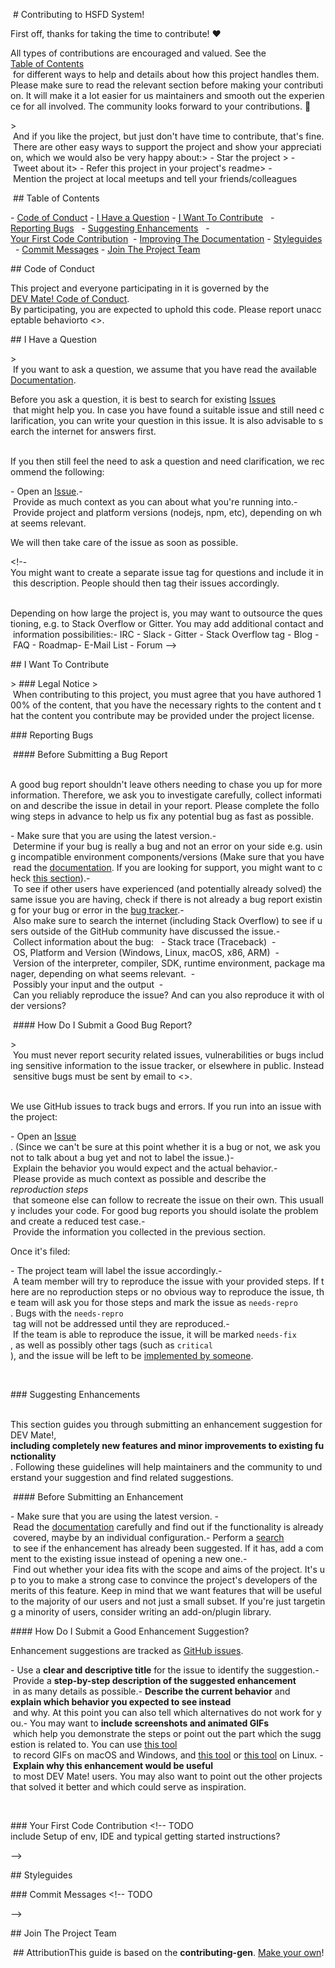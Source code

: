  
 ​<!--​ omit in toc ​--> 
 ​#​ ​Contributing to HSFD System! 
  
 ​First off, thanks for taking the time to contribute! ❤️ 
  
 ​All types of contributions are encouraged and valued. See the [​Table of Contents​](#table-of-contents) for different ways to help and details about how this project handles them. Please make sure to read the relevant section before making your contribution. It will make it a lot easier for us maintainers and smooth out the experience for all involved. The community looks forward to your contributions. 🎉 
  
 ​>​ And if you like the project, but just don't have time to contribute, that's fine. There are other easy ways to support the project and show your appreciation, which we would also be very happy about: 
 ​>​ - Star the project 
 ​>​ - Tweet about it 
 ​>​ - Refer this project in your project's readme 
 ​>​ - Mention the project at local meetups and tell your friends/colleagues 
  
 ​<!--​ omit in toc ​--> 
 ​##​ ​Table of Contents 
  
 ​-​ [​Code of Conduct​](#code-of-conduct) 
 ​-​ [​I Have a Question​](#i-have-a-question) 
 ​-​ [​I Want To Contribute​](#i-want-to-contribute) 
 ​  ​-​ [​Reporting Bugs​](#reporting-bugs) 
 ​  ​-​ [​Suggesting Enhancements​](#suggesting-enhancements) 
 ​  ​-​ [​Your First Code Contribution​](#your-first-code-contribution) 
 ​  ​-​ [​Improving The Documentation​](#improving-the-documentation) 
 ​-​ [​Styleguides​](#styleguides) 
 ​  ​-​ [​Commit Messages​](#commit-messages) 
 ​-​ [​Join The Project Team​](#join-the-project-team) 
  
  
 ​##​ ​Code of Conduct 
  
 ​This project and everyone participating in it is governed by the 
 ​[​DEV Mate! Code of Conduct​](blob/master/CODE_OF_CONDUCT.md). 
 ​By participating, you are expected to uphold this code. Please report unacceptable behavior 
 ​to <>. 
  
  
 ​##​ ​I Have a Question 
  
 ​>​ If you want to ask a question, we assume that you have read the available [Documentation](). 
  
 ​Before you ask a question, it is best to search for existing [​Issues​](/issues) that might help you. In case you have found a suitable issue and still need clarification, you can write your question in this issue. It is also advisable to search the internet for answers first. 
  
 ​If you then still feel the need to ask a question and need clarification, we recommend the following: 
  
 ​-​ Open an [​Issue​](/issues/new). 
 ​-​ Provide as much context as you can about what you're running into. 
 ​-​ Provide project and platform versions (nodejs, npm, etc), depending on what seems relevant. 
  
 ​We will then take care of the issue as soon as possible. 
  
 ​<!-- 
 ​You might want to create a separate issue tag for questions and include it in this description. People should then tag their issues accordingly. 
  
 ​Depending on how large the project is, you may want to outsource the questioning, e.g. to Stack Overflow or Gitter. You may add additional contact and information possibilities: 
 ​- IRC 
 ​- Slack 
 ​- Gitter 
 ​- Stack Overflow tag 
 ​- Blog 
 ​- FAQ 
 ​- Roadmap 
 ​- E-Mail List 
 ​- Forum 
 ​--> 
  
 ​##​ ​I Want To Contribute 
  
 ​>​ ### Legal Notice ​<!--​ omit in toc ​--> 
 ​>​ When contributing to this project, you must agree that you have authored 100% of the content, that you have the necessary rights to the content and that the content you contribute may be provided under the project license. 
  
 ​###​ ​Reporting Bugs 
  
 ​<!--​ omit in toc ​--> 
 ​####​ ​Before Submitting a Bug Report 
  
 ​A good bug report shouldn't leave others needing to chase you up for more information. Therefore, we ask you to investigate carefully, collect information and describe the issue in detail in your report. Please complete the following steps in advance to help us fix any potential bug as fast as possible. 
  
 ​-​ Make sure that you are using the latest version. 
 ​-​ Determine if your bug is really a bug and not an error on your side e.g. using incompatible environment components/versions (Make sure that you have read the [documentation](). If you are looking for support, you might want to check [​this section​](#i-have-a-question)). 
 ​-​ To see if other users have experienced (and potentially already solved) the same issue you are having, check if there is not already a bug report existing for your bug or error in the [​bug tracker​](issues?q=label%3Abug). 
 ​-​ Also make sure to search the internet (including Stack Overflow) to see if users outside of the GitHub community have discussed the issue. 
 ​-​ Collect information about the bug: 
 ​  ​-​ Stack trace (Traceback) 
 ​  ​-​ OS, Platform and Version (Windows, Linux, macOS, x86, ARM) 
 ​  ​-​ Version of the interpreter, compiler, SDK, runtime environment, package manager, depending on what seems relevant. 
 ​  ​-​ Possibly your input and the output 
 ​  ​-​ Can you reliably reproduce the issue? And can you also reproduce it with older versions? 
  
 ​<!--​ omit in toc ​--> 
 ​####​ ​How Do I Submit a Good Bug Report? 
  
 ​>​ You must never report security related issues, vulnerabilities or bugs including sensitive information to the issue tracker, or elsewhere in public. Instead sensitive bugs must be sent by email to <>. 
 ​<!--​ You may add a PGP key to allow the messages to be sent encrypted as well. ​--> 
  
 ​We use GitHub issues to track bugs and errors. If you run into an issue with the project: 
  
 ​-​ Open an [​Issue​](/issues/new). (Since we can't be sure at this point whether it is a bug or not, we ask you not to talk about a bug yet and not to label the issue.) 
 ​-​ Explain the behavior you would expect and the actual behavior. 
 ​-​ Please provide as much context as possible and describe the ​*reproduction steps*​ that someone else can follow to recreate the issue on their own. This usually includes your code. For good bug reports you should isolate the problem and create a reduced test case. 
 ​-​ Provide the information you collected in the previous section. 
  
 ​Once it's filed: 
  
 ​-​ The project team will label the issue accordingly. 
 ​-​ A team member will try to reproduce the issue with your provided steps. If there are no reproduction steps or no obvious way to reproduce the issue, the team will ask you for those steps and mark the issue as ​`needs-repro`​. Bugs with the ​`needs-repro`​ tag will not be addressed until they are reproduced. 
 ​-​ If the team is able to reproduce the issue, it will be marked ​`needs-fix`​, as well as possibly other tags (such as ​`critical`​), and the issue will be left to be [​implemented by someone​](#your-first-code-contribution). 
  
 ​<!--​ You might want to create an issue template for bugs and errors that can be used as a guide and that defines the structure of the information to be included. If you do so, reference it here in the description. ​--> 
  
  
 ​###​ ​Suggesting Enhancements 
  
 ​This section guides you through submitting an enhancement suggestion for DEV Mate!, ​**including completely new features and minor improvements to existing functionality**​. Following these guidelines will help maintainers and the community to understand your suggestion and find related suggestions. 
  
 ​<!--​ omit in toc ​--> 
 ​####​ ​Before Submitting an Enhancement 
  
 ​-​ Make sure that you are using the latest version. 
 ​-​ Read the [documentation]() carefully and find out if the functionality is already covered, maybe by an individual configuration. 
 ​-​ Perform a [​search​](/issues) to see if the enhancement has already been suggested. If it has, add a comment to the existing issue instead of opening a new one. 
 ​-​ Find out whether your idea fits with the scope and aims of the project. It's up to you to make a strong case to convince the project's developers of the merits of this feature. Keep in mind that we want features that will be useful to the majority of our users and not just a small subset. If you're just targeting a minority of users, consider writing an add-on/plugin library. 
  
 ​<!--​ omit in toc ​--> 
 ​####​ ​How Do I Submit a Good Enhancement Suggestion? 
  
 ​Enhancement suggestions are tracked as [​GitHub issues​](/issues). 
  
 ​-​ Use a ​**clear and descriptive title**​ for the issue to identify the suggestion. 
 ​-​ Provide a ​**step-by-step description of the suggested enhancement**​ in as many details as possible. 
 ​-​ ​**Describe the current behavior**​ and ​**explain which behavior you expected to see instead**​ and why. At this point you can also tell which alternatives do not work for you. 
 ​-​ You may want to ​**include screenshots and animated GIFs**​ which help you demonstrate the steps or point out the part which the suggestion is related to. You can use [​this tool​](https://www.cockos.com/licecap/) to record GIFs on macOS and Windows, and [​this tool​](https://github.com/colinkeenan/silentcast) or [​this tool​](https://github.com/GNOME/byzanz) on Linux. ​<!--​ this should only be included if the project has a GUI ​--> 
 ​-​ ​**Explain why this enhancement would be useful**​ to most DEV Mate! users. You may also want to point out the other projects that solved it better and which could serve as inspiration. 
  
 ​<!--​ You might want to create an issue template for enhancement suggestions that can be used as a guide and that defines the structure of the information to be included. If you do so, reference it here in the description. ​--> 
  
 ​###​ ​Your First Code Contribution 
 ​<!--​ TODO 
 ​include Setup of env, IDE and typical getting started instructions? 
  
 ​--> 
  
  
 ​##​ ​Styleguides 
  
 ​###​ ​Commit Messages 
 ​<!--​ TODO 
  
 ​--> 
  
 ​##​ ​Join The Project Team 
 ​<!--​ TODO ​--> 
  
 ​<!--​ omit in toc ​--> 
 ​##​ ​Attribution 
 ​This guide is based on the ​**contributing-gen**​. [​Make your own​](https://github.com/bttger/contributing-gen)!

